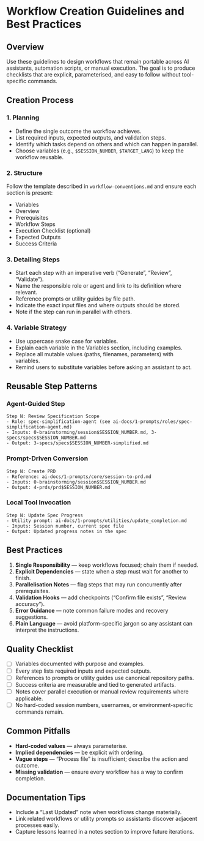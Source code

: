 # Workflow Creation Guidelines and Best Practices

## Overview
Use these guidelines to design workflows that remain portable across AI assistants, automation scripts, or manual execution. The goal is to produce checklists that are explicit, parameterised, and easy to follow without tool-specific commands.

## Creation Process

### 1. Planning
- Define the single outcome the workflow achieves.
- List required inputs, expected outputs, and validation steps.
- Identify which tasks depend on others and which can happen in parallel.
- Choose variables (e.g., `$SESSION_NUMBER`, `$TARGET_LANG`) to keep the workflow reusable.

### 2. Structure
Follow the template described in `workflow-conventions.md` and ensure each section is present:
- Variables
- Overview
- Prerequisites
- Workflow Steps
- Execution Checklist (optional)
- Expected Outputs
- Success Criteria

### 3. Detailing Steps
- Start each step with an imperative verb (“Generate”, “Review”, “Validate”).
- Name the responsible role or agent and link to its definition where relevant.
- Reference prompts or utility guides by file path.
- Indicate the exact input files and where outputs should be stored.
- Note if the step can run in parallel with others.

### 4. Variable Strategy
- Use uppercase snake case for variables.
- Explain each variable in the Variables section, including examples.
- Replace all mutable values (paths, filenames, parameters) with variables.
- Remind users to substitute variables before asking an assistant to act.

## Reusable Step Patterns

### Agent-Guided Step
```
Step N: Review Specification Scope
- Role: spec-simplification-agent (see ai-docs/1-prompts/roles/spec-simplification-agent.md)
- Inputs: 0-brainstorming/session$SESSION_NUMBER.md, 3-specs/specs$SESSION_NUMBER.md
- Output: 3-specs/specs$SESSION_NUMBER-simplified.md
```

### Prompt-Driven Conversion
```
Step N: Create PRD
- Reference: ai-docs/1-prompts/core/session-to-prd.md
- Inputs: 0-brainstorming/session$SESSION_NUMBER.md
- Output: 4-prds/prd$SESSION_NUMBER.md
```

### Local Tool Invocation
```
Step N: Update Spec Progress
- Utility prompt: ai-docs/1-prompts/utilities/update_completion.md
- Inputs: Session number, current spec file
- Output: Updated progress notes in the spec
```

## Best Practices
1. **Single Responsibility** — keep workflows focused; chain them if needed.
2. **Explicit Dependencies** — state when a step must wait for another to finish.
3. **Parallelisation Notes** — flag steps that may run concurrently after prerequisites.
4. **Validation Hooks** — add checkpoints (“Confirm file exists”, “Review accuracy”).
5. **Error Guidance** — note common failure modes and recovery suggestions.
6. **Plain Language** — avoid platform-specific jargon so any assistant can interpret the instructions.

## Quality Checklist
- [ ] Variables documented with purpose and examples.
- [ ] Every step lists required inputs and expected outputs.
- [ ] References to prompts or utility guides use canonical repository paths.
- [ ] Success criteria are measurable and tied to generated artifacts.
- [ ] Notes cover parallel execution or manual review requirements where applicable.
- [ ] No hard-coded session numbers, usernames, or environment-specific commands remain.

## Common Pitfalls
- **Hard-coded values** — always parameterise.
- **Implied dependencies** — be explicit with ordering.
- **Vague steps** — “Process file” is insufficient; describe the action and outcome.
- **Missing validation** — ensure every workflow has a way to confirm completion.

## Documentation Tips
- Include a “Last Updated” note when workflows change materially.
- Link related workflows or utility prompts so assistants discover adjacent processes easily.
- Capture lessons learned in a notes section to improve future iterations.
